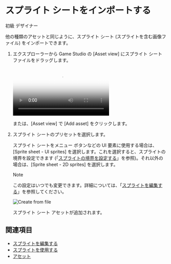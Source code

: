 # スプライト シートをインポートする

<span class="label label-doc-level">初級</span>
<span class="label label-doc-audience">デザイナー</span>

他の種類のアセットと同じように、スプライト シート (スプライトを含む画像ファイル) をインポートできます。

1. エクスプローラーから Game Studio の [Asset view] にスプライト シート ファイルをドラッグします。

    <p>
    <video autoplay loop class="responsive-video" poster="media/drag-and-drop-sprite-sheet.jpg">
    <source src="media/drag-and-drop-sprite-sheet.mp4" type="video/mp4">
    </video>
    </p>

    または、[Asset view] で [Add asset] をクリックします。

2. スプライト シートのプリセットを選択します。

    スプライト シートをメニュー ボタンなどの UI 要素に使用する場合は、[Sprite sheet - UI sprites] を選択します。これを選択すると、スプライトの境界を設定できます (「[スプライトの境界を設定する](set-sprite-borders.md)」を参照)。それ以外の場合は、[Sprite sheet - 2D sprites] を選択します。

    >[!NOTE]
    >この設定はいつでも変更できます。詳細については、「[スプライトを編集する](edit-sprites.md)」を参照してください。

    ![Create from file](media/create-and-add-assets-import-directly-from-file.png)

    スプライト シート アセットが追加されます。

## 関連項目

* [スプライトを編集する](edit-sprites.md)
* [スプライトを使用する](use-sprites.md)
* [アセット](../game-studio/assets.md)
